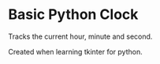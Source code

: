 # Basic Python Clock

Tracks the current hour, minute and second.

Created when learning tkinter for python.
